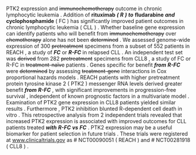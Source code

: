 PTK2 expression and ~~immunochemotherapy~~ outcome in chronic lymphocytic leukemia . Addition of **rituximab** ***(*** ***R*** ***)*** ***to*** **fludarabine** ***and*** **cyclophosphamide** ( FC ) has significantly improved patient outcomes in chronic lymphocytic leukemia ( CLL ) . Whether baseline gene expression can identify patients who will benefit from ~~immunochemotherapy~~ over ~~chemotherapy~~ alone has not been ~~determined~~ . We assessed genome-wide expression of 300 ~~pretreatment~~ specimens from a subset of 552 patients in REACH , a study of ***FC*** or ***R-FC*** in relapsed CLL . An independent test set was ~~derived~~ from 282 ~~pretreatment~~ specimens from CLL8 , a study of FC or R-FC in ~~treatment-naïve~~ patients . Genes specific for benefit ***from*** ***R-FC*** were ~~determined~~ by assessing ~~treatment-gene~~ interactions in Cox proportional hazards models . REACH patients with higher pretreatment protein tyrosine kinase 2 ( PTK2 ) messenger RNA levels derived greater benefit ***from*** ***R-FC*** , with significant improvements in progression-free survival , independent of known prognostic factors in a multivariate model . Examination of PTK2 gene expression in CLL8 patients yielded similar results . Furthermore , PTK2 inhibition blunted R-dependent cell death in vitro . This retrospective analysis from 2 independent trials revealed that increased PTK2 expression is associated with improved outcomes for CLL patients treated ***with*** ***R-FC*** ***vs*** ***FC*** . PTK2 expression may be a useful biomarker for patient selection in future trials . These trials were registered at www.clinicaltrials.gov as # NCT00090051 ( REACH ) and # NCT00281918 ( CLL8 ) . 